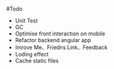 #Todo
+ Unit Test
+ GC
+ Optimise front interaction on mobile
+ Refactor backend angular app
+ Imrove Me、Friedns Link、Feedback
+ Loding effect
+ Cache static files
